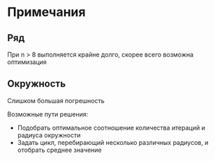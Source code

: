 # Примечания
## Ряд
При n > 8 выполняется крайне долго, скорее всего возможна оптимизация
## Окружность
Слишком большая погрешность

Возможные пути решения:
* Подобрать оптимальное соотношение количества итераций и радиуса окружности
* Задать цикл, перебирающий несколько различных радиусов, и отобрать среднее значение
